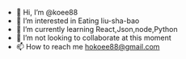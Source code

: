- 👋 Hi, I’m @koee88
- 👀 I’m interested in Eating liu-sha-bao
- 🌱 I’m currently learning React,Json,node,Python
- 💞️ I’m not looking to collaborate at this moment
- 📫 How to reach me hokoee88@gmail.com

<!---
koee88/koee88 is a ✨ special ✨ repository because its `README.md` (this file) appears on your GitHub profile.
You can click the Preview link to take a look at your changes.
--->

